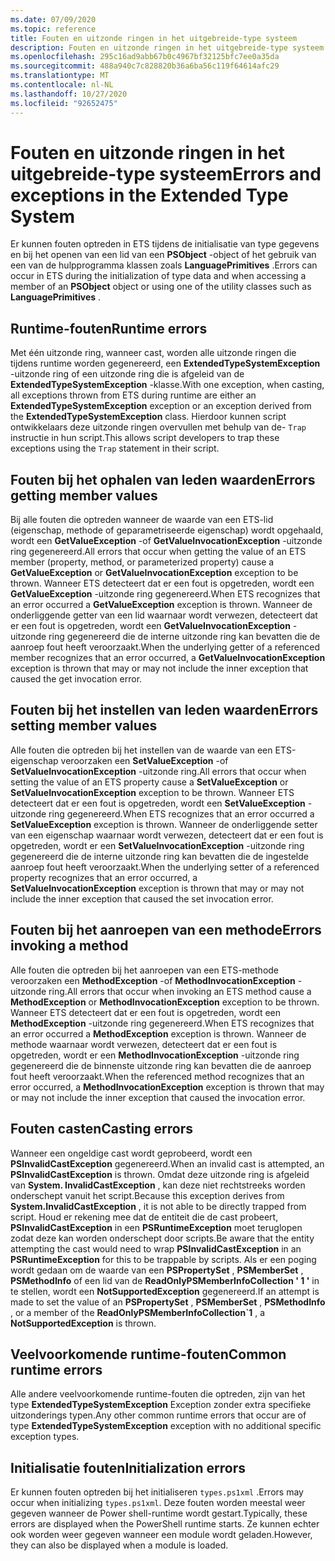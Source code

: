 ```yaml
---
ms.date: 07/09/2020
ms.topic: reference
title: Fouten en uitzonde ringen in het uitgebreide-type systeem
description: Fouten en uitzonde ringen in het uitgebreide-type systeem
ms.openlocfilehash: 295c16ad9abb67b0c4967bf32125bfc7ee0a35da
ms.sourcegitcommit: 488a940c7c828820b36a6ba56c119f64614afc29
ms.translationtype: MT
ms.contentlocale: nl-NL
ms.lasthandoff: 10/27/2020
ms.locfileid: "92652475"
---
```

# <a name="errors-and-exceptions-in-the-extended-type-system"></a><span data-ttu-id="9a635-103">Fouten en uitzonde ringen in het uitgebreide-type systeem</span><span class="sxs-lookup"><span data-stu-id="9a635-103">Errors and exceptions in the Extended Type System</span></span>

<span data-ttu-id="9a635-104">Er kunnen fouten optreden in ETS tijdens de initialisatie van type gegevens en bij het openen van een lid van een **PSObject** -object of het gebruik van een van de hulpprogramma klassen zoals **LanguagePrimitives** .</span><span class="sxs-lookup"><span data-stu-id="9a635-104">Errors can occur in ETS during the initialization of type data and when accessing a member of an **PSObject** object or using one of the utility classes such as **LanguagePrimitives** .</span></span>

## <a name="runtime-errors"></a><span data-ttu-id="9a635-105">Runtime-fouten</span><span class="sxs-lookup"><span data-stu-id="9a635-105">Runtime errors</span></span>

<span data-ttu-id="9a635-106">Met één uitzonde ring, wanneer cast, worden alle uitzonde ringen die tijdens runtime worden gegenereerd, een **ExtendedTypeSystemException** -uitzonde ring of een uitzonde ring die is afgeleid van de **ExtendedTypeSystemException** -klasse.</span><span class="sxs-lookup"><span data-stu-id="9a635-106">With one exception, when casting, all exceptions thrown from ETS during runtime are either an **ExtendedTypeSystemException** exception or an exception derived from the **ExtendedTypeSystemException** class.</span></span> <span data-ttu-id="9a635-107">Hierdoor kunnen script ontwikkelaars deze uitzonde ringen overvullen met behulp van de- `Trap` instructie in hun script.</span><span class="sxs-lookup"><span data-stu-id="9a635-107">This allows script developers to trap these exceptions using the `Trap` statement in their script.</span></span>

## <a name="errors-getting-member-values"></a><span data-ttu-id="9a635-108">Fouten bij het ophalen van leden waarden</span><span class="sxs-lookup"><span data-stu-id="9a635-108">Errors getting member values</span></span>

<span data-ttu-id="9a635-109">Bij alle fouten die optreden wanneer de waarde van een ETS-lid (eigenschap, methode of geparametriseerde eigenschap) wordt opgehaald, wordt een **GetValueException** -of **GetValueInvocationException** -uitzonde ring gegenereerd.</span><span class="sxs-lookup"><span data-stu-id="9a635-109">All errors that occur when getting the value of an ETS member (property, method, or parameterized property) cause a **GetValueException** or **GetValueInvocationException** exception to be thrown.</span></span>
<span data-ttu-id="9a635-110">Wanneer ETS detecteert dat er een fout is opgetreden, wordt een **GetValueException** -uitzonde ring gegenereerd.</span><span class="sxs-lookup"><span data-stu-id="9a635-110">When ETS recognizes that an error occurred a **GetValueException** exception is thrown.</span></span> <span data-ttu-id="9a635-111">Wanneer de onderliggende getter van een lid waarnaar wordt verwezen, detecteert dat er een fout is opgetreden, wordt een **GetValueInvocationException** -uitzonde ring gegenereerd die de interne uitzonde ring kan bevatten die de aanroep fout heeft veroorzaakt.</span><span class="sxs-lookup"><span data-stu-id="9a635-111">When the underlying getter of a referenced member recognizes that an error occurred, a **GetValueInvocationException** exception is thrown that may or may not include the inner exception that caused the get invocation error.</span></span>

## <a name="errors-setting-member-values"></a><span data-ttu-id="9a635-112">Fouten bij het instellen van leden waarden</span><span class="sxs-lookup"><span data-stu-id="9a635-112">Errors setting member values</span></span>

<span data-ttu-id="9a635-113">Alle fouten die optreden bij het instellen van de waarde van een ETS-eigenschap veroorzaken een **SetValueException** -of **SetValueInvocationException** -uitzonde ring.</span><span class="sxs-lookup"><span data-stu-id="9a635-113">All errors that occur when setting the value of an ETS property cause a **SetValueException** or **SetValueInvocationException** exception to be thrown.</span></span> <span data-ttu-id="9a635-114">Wanneer ETS detecteert dat er een fout is opgetreden, wordt een **SetValueException** -uitzonde ring gegenereerd.</span><span class="sxs-lookup"><span data-stu-id="9a635-114">When ETS recognizes that an error occurred a **SetValueException** exception is thrown.</span></span> <span data-ttu-id="9a635-115">Wanneer de onderliggende setter van een eigenschap waarnaar wordt verwezen, detecteert dat er een fout is opgetreden, wordt er een **SetValueInvocationException** -uitzonde ring gegenereerd die de interne uitzonde ring kan bevatten die de ingestelde aanroep fout heeft veroorzaakt.</span><span class="sxs-lookup"><span data-stu-id="9a635-115">When the underlying setter of a referenced property recognizes that an error occurred, a **SetValueInvocationException** exception is thrown that may or may not include the inner exception that caused the set invocation error.</span></span>

## <a name="errors-invoking-a-method"></a><span data-ttu-id="9a635-116">Fouten bij het aanroepen van een methode</span><span class="sxs-lookup"><span data-stu-id="9a635-116">Errors invoking a method</span></span>

<span data-ttu-id="9a635-117">Alle fouten die optreden bij het aanroepen van een ETS-methode veroorzaken een **MethodException** -of **MethodInvocationException** -uitzonde ring.</span><span class="sxs-lookup"><span data-stu-id="9a635-117">All errors that occur when invoking an ETS method cause a **MethodException** or **MethodInvocationException** exception to be thrown.</span></span> <span data-ttu-id="9a635-118">Wanneer ETS detecteert dat er een fout is opgetreden, wordt een **MethodException** -uitzonde ring gegenereerd.</span><span class="sxs-lookup"><span data-stu-id="9a635-118">When ETS recognizes that an error occurred a **MethodException** exception is thrown.</span></span> <span data-ttu-id="9a635-119">Wanneer de methode waarnaar wordt verwezen, detecteert dat er een fout is opgetreden, wordt er een **MethodInvocationException** -uitzonde ring gegenereerd die de binnenste uitzonde ring kan bevatten die de aanroep fout heeft veroorzaakt.</span><span class="sxs-lookup"><span data-stu-id="9a635-119">When the referenced method recognizes that an error occurred, a **MethodInvocationException** exception is thrown that may or may not include the inner exception that caused the invocation error.</span></span>

## <a name="casting-errors"></a><span data-ttu-id="9a635-120">Fouten casten</span><span class="sxs-lookup"><span data-stu-id="9a635-120">Casting errors</span></span>

<span data-ttu-id="9a635-121">Wanneer een ongeldige cast wordt geprobeerd, wordt een **PSInvalidCastException** gegenereerd.</span><span class="sxs-lookup"><span data-stu-id="9a635-121">When an invalid cast is attempted, an **PSInvalidCastException** is thrown.</span></span> <span data-ttu-id="9a635-122">Omdat deze uitzonde ring is afgeleid van **System. InvalidCastException** , kan deze niet rechtstreeks worden onderschept vanuit het script.</span><span class="sxs-lookup"><span data-stu-id="9a635-122">Because this exception derives from **System.InvalidCastException** , it is not able to be directly trapped from script.</span></span> <span data-ttu-id="9a635-123">Houd er rekening mee dat de entiteit die de cast probeert, **PSInvalidCastException** in een **PSRuntimeException** moet teruglopen zodat deze kan worden onderschept door scripts.</span><span class="sxs-lookup"><span data-stu-id="9a635-123">Be aware that the entity attempting the cast would need to wrap **PSInvalidCastException** in an **PSRuntimeException** for this to be trappable by scripts.</span></span> <span data-ttu-id="9a635-124">Als er een poging wordt gedaan om de waarde van een **PSPropertySet** , **PSMemberSet** , **PSMethodInfo** of een lid van de **ReadOnlyPSMemberInfoCollection ' 1 '** in te stellen, wordt een **NotSupportedException** gegenereerd.</span><span class="sxs-lookup"><span data-stu-id="9a635-124">If an attempt is made to set the value of an **PSPropertySet** , **PSMemberSet** , **PSMethodInfo** , or a member of the **ReadOnlyPSMemberInfoCollection\`1** , a **NotSupportedException** is thrown.</span></span>

## <a name="common-runtime-errors"></a><span data-ttu-id="9a635-125">Veelvoorkomende runtime-fouten</span><span class="sxs-lookup"><span data-stu-id="9a635-125">Common runtime errors</span></span>

<span data-ttu-id="9a635-126">Alle andere veelvoorkomende runtime-fouten die optreden, zijn van het type **ExtendedTypeSystemException** Exception zonder extra specifieke uitzonderings typen.</span><span class="sxs-lookup"><span data-stu-id="9a635-126">Any other common runtime errors that occur are of type **ExtendedTypeSystemException** exception with no additional specific exception types.</span></span>

## <a name="initialization-errors"></a><span data-ttu-id="9a635-127">Initialisatie fouten</span><span class="sxs-lookup"><span data-stu-id="9a635-127">Initialization errors</span></span>

<span data-ttu-id="9a635-128">Er kunnen fouten optreden bij het initialiseren `types.ps1xml` .</span><span class="sxs-lookup"><span data-stu-id="9a635-128">Errors may occur when initializing `types.ps1xml`.</span></span> <span data-ttu-id="9a635-129">Deze fouten worden meestal weer gegeven wanneer de Power shell-runtime wordt gestart.</span><span class="sxs-lookup"><span data-stu-id="9a635-129">Typically, these errors are displayed when the PowerShell runtime starts.</span></span> <span data-ttu-id="9a635-130">Ze kunnen echter ook worden weer gegeven wanneer een module wordt geladen.</span><span class="sxs-lookup"><span data-stu-id="9a635-130">However, they can also be displayed when a module is loaded.</span></span>
